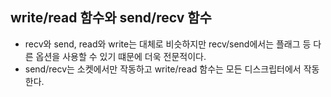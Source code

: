 ## write/read 함수와 send/recv 함수
* recv와 send, read와 write는 대체로 비슷하지만 recv/send에서는 플래그 등 다른 옵션을 사용할 수 있기 떄문에 더욱 전문적이다.
* send/recv는 소켓에서만 작동하고 write/read 함수는 모든 디스크립터에서 작동한다.
